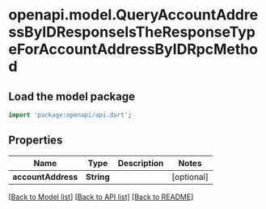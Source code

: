 # openapi.model.QueryAccountAddressByIDResponseIsTheResponseTypeForAccountAddressByIDRpcMethod

## Load the model package
```dart
import 'package:openapi/api.dart';
```

## Properties
Name | Type | Description | Notes
------------ | ------------- | ------------- | -------------
**accountAddress** | **String** |  | [optional] 

[[Back to Model list]](../README.md#documentation-for-models) [[Back to API list]](../README.md#documentation-for-api-endpoints) [[Back to README]](../README.md)


